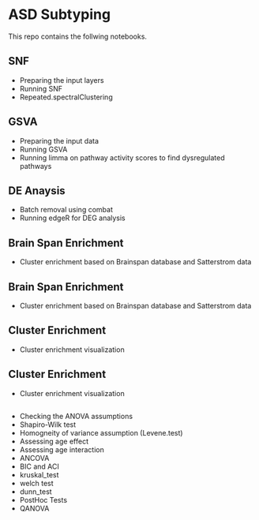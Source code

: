 # ASD Subtyping
This repo contains the follwing notebooks. 
## SNF
* Preparing the input layers
* Running SNF
* Repeated.spectralClustering
## GSVA
* Preparing the input data
* Running GSVA
* Running limma on pathway activity scores to find dysregulated pathways
## DE Anaysis
* Batch removal using combat
* Running edgeR for DEG analysis
## Brain Span Enrichment
* Cluster enrichment based on Brainspan database and Satterstrom data 
## Brain Span Enrichment
* Cluster enrichment based on Brainspan database and Satterstrom data 
## Cluster Enrichment
* Cluster enrichment visualization
## Cluster Enrichment
* Cluster enrichment visualization
## 
* Checking the ANOVA assumptions
*   Shapiro-Wilk test
*   Homogneity of variance assumption (Levene.test)
* Assessing age effect
* Assessing age interaction
* ANCOVA
* BIC and ACI
* kruskal_test
* welch test 
* dunn_test
* PostHoc Tests
* QANOVA
